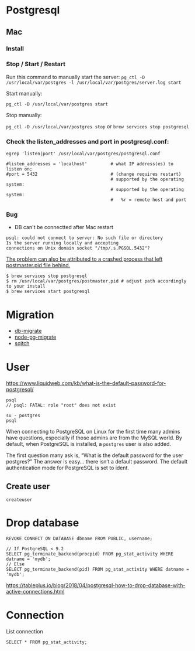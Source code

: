# Postgresql

## Mac

### Install

### Stop / Start / Restart

Run this command to manually start the server:
`pg_ctl -D /usr/local/var/postgres -l /usr/local/var/postgres/server.log start`

Start manually:

`pg_ctl -D /usr/local/var/postgres start`

Stop manually:

`pg_ctl -D /usr/local/var/postgres stop` or `brew services stop postgresql`

### Check the listen_addresses and port in postgresql.conf:

`egrep 'listen|port' /usr/local/var/postgres/postgresql.conf`

```
#listen_addresses = 'localhost'         # what IP address(es) to listen on;
#port = 5432                            # (change requires restart)
                                        # supported by the operating system:
                                        # supported by the operating system:
                                        #   %r = remote host and port
```

### Bug

- DB can't be connectted after Mac restart

```
psql: could not connect to server: No such file or directory
Is the server running locally and accepting
connections on Unix domain socket "/tmp/.s.PGSQL.5432"?
```

[The problem can also be attributed to a crashed process that left postmaster.pid file behind.](https://dba.stackexchange.com/a/171580)

```
$ brew services stop postgresql
$ rm /usr/local/var/postgres/postmaster.pid # adjust path accordingly to your install
$ brew services start postgresql
```

# Migration

- [db-migrate](https://github.com/db-migrate/node-db-migrate)
- [node-pg-migrate](https://github.com/salsita/node-pg-migrate)
- [sqitch](https://github.com/sqitchers/sqitch)

# User

https://www.liquidweb.com/kb/what-is-the-default-password-for-postgresql/

```
psql
// psql: FATAL: role "root" does not exist

su - postgres
psql
```

When connecting to PostgreSQL on Linux for the first time many admins have questions, especially if those admins are from the MySQL world. By default, when PostgreSQL is installed, a `postgres` user is also added.

The first question many ask is, “What is the default password for the user postgres?” The answer is easy… there isn’t a default password. The default authentication mode for PostgreSQL is set to ident.

## Create user

```
createuser
```

# Drop database

```
REVOKE CONNECT ON DATABASE dbname FROM PUBLIC, username;

// If PostgreSQL < 9.2
SELECT pg_terminate_backend(procpid) FROM pg_stat_activity WHERE datname = 'mydb';
// Else
SELECT pg_terminate_backend(pid) FROM pg_stat_activity WHERE datname = 'mydb';
```

https://tableplus.io/blog/2018/04/postgresql-how-to-drop-database-with-active-connections.html

# Connection

List connection

```
SELECT * FROM pg_stat_activity;
```

